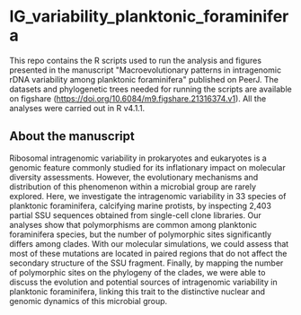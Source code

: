 # IG_variability_planktonic_foraminifera
This repo contains the R scripts used to run the analysis and figures presented in the manuscript "Macroevolutionary patterns in intragenomic rDNA variability among planktonic foraminifera" published on PeerJ.
The datasets and phylogenetic trees needed for running the scripts are available on figshare (https://doi.org/10.6084/m9.figshare.21316374.v1). All the analyses were carried out in R v4.1.1.

## About the manuscript
Ribosomal intragenomic variability in prokaryotes and eukaryotes is a genomic feature commonly studied for its inflationary impact on molecular diversity assessments. However, the evolutionary mechanisms and distribution of this phenomenon within a microbial group are rarely explored. Here, we investigate the intragenomic variability in 33 species of planktonic foraminifera, calcifying marine protists, by inspecting 2,403 partial SSU sequences obtained from single-cell clone libraries. Our analyses show that polymorphisms are common among planktonic foraminifera species, but the number of polymorphic sites significantly differs among clades. With our molecular simulations, we could assess that most of these mutations are located in paired regions that do not affect the secondary structure of the SSU fragment. Finally, by mapping the number of polymorphic sites on the phylogeny of the clades, we were able to discuss the evolution and potential sources of intragenomic variability in planktonic foraminifera, linking this trait to the distinctive nuclear and genomic dynamics of this microbial group.

